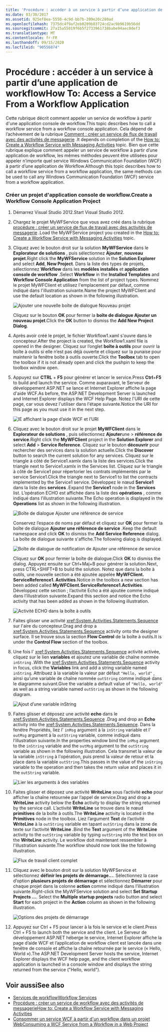 ```yaml
---
title: 'Procédure : accéder à un service à partir d’une application de workflow'
ms.date: 03/30/2017
ms.assetid: 925ef8ea-5550-4c9d-bb7b-209e20c280ad
ms.openlocfilehash: 7375dc4f9af2eb0209b83724cd2ac9b9619b56dd
ms.sourcegitcommit: 27a15a55019f6b5f2733961738babe94aec0def3
ms.translationtype: MT
ms.contentlocale: fr-FR
ms.lasthandoff: 09/15/2020
ms.locfileid: "90556874"
---
```

# <a name="how-to-access-a-service-from-a-workflow-application"></a><span data-ttu-id="d62b6-102">Procédure : accéder à un service à partir d’une application de workflow</span><span class="sxs-lookup"><span data-stu-id="d62b6-102">How To: Access a Service From a Workflow Application</span></span>
<span data-ttu-id="d62b6-103">Cette rubrique décrit comment appeler un service de workflow à partir d'une application console de workflow.</span><span class="sxs-lookup"><span data-stu-id="d62b6-103">This topic describes how to call a workflow service from a workflow console application.</span></span> <span data-ttu-id="d62b6-104">Cela dépend de l’achèvement de la rubrique [Comment : créer un service de flux de travail avec des activités de messagerie](how-to-create-a-workflow-service-with-messaging-activities.md) .</span><span class="sxs-lookup"><span data-stu-id="d62b6-104">It depends on completion of the [How to: Create a Workflow Service with Messaging Activities](how-to-create-a-workflow-service-with-messaging-activities.md) topic.</span></span> <span data-ttu-id="d62b6-105">Bien que cette rubrique explique comment appeler un service de workflow à partir d’une application de workflow, les mêmes méthodes peuvent être utilisées pour appeler n’importe quel service Windows Communication Foundation (WCF) à partir d’une application de Workflow.</span><span class="sxs-lookup"><span data-stu-id="d62b6-105">Although this topic describes how to call a workflow service from a workflow application, the same methods can be used to call any Windows Communication Foundation (WCF) service from a workflow application.</span></span>

### <a name="create-a-workflow-console-application-project"></a><span data-ttu-id="d62b6-106">Créer un projet d'application console de workflow.</span><span class="sxs-lookup"><span data-stu-id="d62b6-106">Create a Workflow Console Application Project</span></span>

1. <span data-ttu-id="d62b6-107">Démarrez Visual Studio 2012.</span><span class="sxs-lookup"><span data-stu-id="d62b6-107">Start Visual Studio 2012.</span></span>

2. <span data-ttu-id="d62b6-108">Chargez le projet MyWFService que vous avez créé dans la rubrique [procédure : créer un service de flux de travail avec des activités de messagerie](how-to-create-a-workflow-service-with-messaging-activities.md) .</span><span class="sxs-lookup"><span data-stu-id="d62b6-108">Load the MyWFService project you created in the [How to: Create a Workflow Service with Messaging Activities](how-to-create-a-workflow-service-with-messaging-activities.md) topic.</span></span>

3. <span data-ttu-id="d62b6-109">Cliquez avec le bouton droit sur la solution **MyWFService** dans le **Explorateur de solutions** , puis sélectionnez **Ajouter**, **nouveau projet**.</span><span class="sxs-lookup"><span data-stu-id="d62b6-109">Right click the **MyWFService** solution in the **Solution Explorer** and select **Add**, **New Project**.</span></span> <span data-ttu-id="d62b6-110">Dans la liste des types de projets, sélectionnez **Workflow** dans les **modèles installés** et **application console de workflow** .</span><span class="sxs-lookup"><span data-stu-id="d62b6-110">Select **Workflow** in the **Installed Templates** and **Workflow Console Application** from the list of project types.</span></span> <span data-ttu-id="d62b6-111">Nommez le projet MyWFClient et utilisez l'emplacement par défaut, comme indiqué dans l'illustration suivante.</span><span class="sxs-lookup"><span data-stu-id="d62b6-111">Name the project MyWFClient and use the default location as shown in the following illustration.</span></span>

     ![Ajouter une nouvelle boîte de dialogue Nouveau projet](./media/how-to-access-a-service-from-a-workflow-application/add-new-project-dialog.jpg)

     <span data-ttu-id="d62b6-113">Cliquez sur le bouton **OK** pour fermer la **boîte de dialogue Ajouter un nouveau projet**.</span><span class="sxs-lookup"><span data-stu-id="d62b6-113">Click the **OK** button to dismiss the **Add New Project Dialog**.</span></span>

4. <span data-ttu-id="d62b6-114">Après avoir créé le projet, le fichier Workflow1.xaml s'ouvre dans le concepteur.</span><span class="sxs-lookup"><span data-stu-id="d62b6-114">After the project is created, the Workflow1.xaml file is opened in the designer.</span></span> <span data-ttu-id="d62b6-115">Cliquez sur l’onglet **boîte à outils** pour ouvrir la boîte à outils si elle n’est pas déjà ouverte et cliquez sur la punaise pour maintenir la fenêtre boîte à outils ouverte.</span><span class="sxs-lookup"><span data-stu-id="d62b6-115">Click the **Toolbox** tab to open the toolbox if it is not already open and click the pushpin to keep the toolbox window open.</span></span>

5. <span data-ttu-id="d62b6-116">Appuyez sur **CTRL** + **F5** pour générer et lancer le service.</span><span class="sxs-lookup"><span data-stu-id="d62b6-116">Press **Ctrl**+**F5** to build and launch the service.</span></span> <span data-ttu-id="d62b6-117">Comme auparavant, le Serveur de développement ASP.NET se lance et Internet Explorer affiche la page d'aide WCF.</span><span class="sxs-lookup"><span data-stu-id="d62b6-117">As before, the ASP.NET Development Server is launched and Internet Explorer displays the WCF Help Page.</span></span> <span data-ttu-id="d62b6-118">Notez l'URI de cette page, car vous devez l'utiliser dans l'étape suivante.</span><span class="sxs-lookup"><span data-stu-id="d62b6-118">Notice the URI for this page as you must use it in the next step.</span></span>

     ![IE affichant la page d’aide WCF et l’URI](./media/how-to-access-a-service-from-a-workflow-application/ie-wcf-help-page-uri.jpg)

6. <span data-ttu-id="d62b6-120">Cliquez avec le bouton droit sur le projet **MyWFClient** dans le **Explorateur de solutions** , puis sélectionnez **Ajouter**une  >  **référence de service**.</span><span class="sxs-lookup"><span data-stu-id="d62b6-120">Right click the **MyWFClient** project in the **Solution Explorer** and select **Add** > **Service Reference**.</span></span> <span data-ttu-id="d62b6-121">Cliquez sur le bouton **découvrir** pour rechercher des services dans la solution actuelle.</span><span class="sxs-lookup"><span data-stu-id="d62b6-121">Click the **Discover** button to search the current solution for any services.</span></span> <span data-ttu-id="d62b6-122">Cliquez sur le triangle à côté de Service1.xamlx dans la liste des services.</span><span class="sxs-lookup"><span data-stu-id="d62b6-122">Click the triangle next to Service1.xamlx in the Services list.</span></span> <span data-ttu-id="d62b6-123">Cliquez sur le triangle à côté de Service1 pour répertorier les contrats implémentés par le service Service1.</span><span class="sxs-lookup"><span data-stu-id="d62b6-123">Click the triangle next to Service1 to list the contracts implemented by the Service1 service.</span></span> <span data-ttu-id="d62b6-124">Développez le nœud **Service1** dans la liste des **services** .</span><span class="sxs-lookup"><span data-stu-id="d62b6-124">Expand the **Service1** node in the **Services** list.</span></span> <span data-ttu-id="d62b6-125">L’opération ECHO est affichée dans la liste des **opérations** , comme indiqué dans l’illustration suivante.</span><span class="sxs-lookup"><span data-stu-id="d62b6-125">The Echo operation is displayed in the **Operations** list as shown in the following illustration.</span></span>

     ![Boîte de dialogue Ajouter une référence de service](./media/how-to-access-a-service-from-a-workflow-application/add-service-reference.jpg)

     <span data-ttu-id="d62b6-127">Conservez l’espace de noms par défaut et cliquez sur **OK** pour fermer la boîte de dialogue **Ajouter une référence de service** .</span><span class="sxs-lookup"><span data-stu-id="d62b6-127">Keep the default namespace and click **OK** to dismiss the **Add Service Reference** dialog.</span></span> <span data-ttu-id="d62b6-128">La boîte de dialogue suivante s'affiche.</span><span class="sxs-lookup"><span data-stu-id="d62b6-128">The following dialog is displayed.</span></span>

     ![Boîte de dialogue de notification de Ajouter une référence de service](./media/how-to-access-a-service-from-a-workflow-application/add-service-reference-dialog.jpg)

     <span data-ttu-id="d62b6-130">Cliquez sur **OK** pour fermer la boîte de dialogue.</span><span class="sxs-lookup"><span data-stu-id="d62b6-130">Click **OK** to dismiss the dialog.</span></span> <span data-ttu-id="d62b6-131">Appuyez ensuite sur Ctrl+Maj+B pour générer la solution.</span><span class="sxs-lookup"><span data-stu-id="d62b6-131">Next, press CTRL+SHIFT+B to build the solution.</span></span> <span data-ttu-id="d62b6-132">Notez que dans la boîte à outils, une nouvelle section a été ajoutée appelée **MyWFClient. ServiceReference1. Activities**.</span><span class="sxs-lookup"><span data-stu-id="d62b6-132">Notice in the toolbox a new section has been added called **MyWFClient.ServiceReference1.Activities**.</span></span> <span data-ttu-id="d62b6-133">Développez cette section ; l’activité Echo a été ajoutée comme indiqué dans l’illustration suivante.</span><span class="sxs-lookup"><span data-stu-id="d62b6-133">Expand this section and notice the Echo activity that has been added as shown in the following illustration.</span></span>

     ![Activité ECHO dans la boîte à outils](./media/how-to-access-a-service-from-a-workflow-application/echo-activity-toolbox.jpg)

7. <span data-ttu-id="d62b6-135">Faites glisser une activité <xref:System.Activities.Statements.Sequence> sur l'aire du concepteur.</span><span class="sxs-lookup"><span data-stu-id="d62b6-135">Drag and drop a <xref:System.Activities.Statements.Sequence> activity onto the designer surface.</span></span> <span data-ttu-id="d62b6-136">Il se trouve sous la section **Flow Control** de la boîte à outils.</span><span class="sxs-lookup"><span data-stu-id="d62b6-136">It is under the **Control Flow** section of the toolbox.</span></span>

8. <span data-ttu-id="d62b6-137">Une fois l' <xref:System.Activities.Statements.Sequence> activité activée, cliquez sur le lien **variables** et ajoutez une variable de chaîne nommée `inString` .</span><span class="sxs-lookup"><span data-stu-id="d62b6-137">With the <xref:System.Activities.Statements.Sequence> activity in focus, click the **Variables** link and add a string variable named `inString`.</span></span> <span data-ttu-id="d62b6-138">Attribuez à la variable la valeur par défaut `"Hello, world"` , ainsi qu’une variable de chaîne nommée `outString` comme indiqué dans le diagramme suivant.</span><span class="sxs-lookup"><span data-stu-id="d62b6-138">Give the variable a default value of `"Hello, world"` as well as a string variable named `outString` as shown in the following diagram.</span></span>

     ![Ajout d’une variable inString](./media/how-to-access-a-service-from-a-workflow-application/add-instring-variable.jpg)

9. <span data-ttu-id="d62b6-140">Faites glisser et déposez une activité **echo** dans le <xref:System.Activities.Statements.Sequence> .</span><span class="sxs-lookup"><span data-stu-id="d62b6-140">Drag and drop an **Echo** activity into the <xref:System.Activities.Statements.Sequence>.</span></span> <span data-ttu-id="d62b6-141">Dans la fenêtre Propriétés, liez l' `inMsg` argument à la `inString` variable et l' `outMsg` argument à la `outString` variable, comme indiqué dans l’illustration suivante.</span><span class="sxs-lookup"><span data-stu-id="d62b6-141">In the properties window bind the `inMsg` argument to the `inString` variable and the `outMsg` argument to the `outString` variable as shown in the following illustration.</span></span> <span data-ttu-id="d62b6-142">Cela transmet la valeur de la variable `inString` à l'opération, puis prend la valeur de retour et la place dans la variable `outString`.</span><span class="sxs-lookup"><span data-stu-id="d62b6-142">This passes in the value of the `inString` variable to the operation and then takes the return value and places it in the `outString` variable.</span></span>

     ![Lier les arguments à des variables](./media/how-to-access-a-service-from-a-workflow-application/bind-arguments-variables.jpg)

10. <span data-ttu-id="d62b6-144">Faites glisser et déposez une activité **WriteLine** sous l’activité **echo** pour afficher la chaîne retournée par l’appel de service.</span><span class="sxs-lookup"><span data-stu-id="d62b6-144">Drag and drop a **WriteLine** activity below the **Echo** activity to display the string returned by the service call.</span></span> <span data-ttu-id="d62b6-145">L’activité **WriteLine** se trouve dans le nœud **primitives** de la boîte à outils.</span><span class="sxs-lookup"><span data-stu-id="d62b6-145">The **WriteLine** activity is located in the **Primitives** node in the toolbox.</span></span> <span data-ttu-id="d62b6-146">Liez l’argument **Text** de l’activité **WriteLine** à la `outString` variable en tapant `outString` dans la zone de texte sur l’activité **WriteLine** .</span><span class="sxs-lookup"><span data-stu-id="d62b6-146">Bind the **Text** argument of the **WriteLine** activity to the `outString` variable by typing `outString` into the text box on the **WriteLine** activity.</span></span> <span data-ttu-id="d62b6-147">Le workflow doit maintenant ressembler à l'illustration suivante.</span><span class="sxs-lookup"><span data-stu-id="d62b6-147">The workflow should now look like the following illustration.</span></span>

     ![Flux de travail client complet](./media/how-to-access-a-service-from-a-workflow-application/complete-client-workflow.jpg)

11. <span data-ttu-id="d62b6-149">Cliquez avec le bouton droit sur la solution MyWFService et sélectionnez **définir les projets de démarrage...**. Sélectionnez la case d’option **plusieurs projets de démarrage** et sélectionnez **Démarrer** pour chaque projet dans la colonne **action** comme indiqué dans l’illustration suivante.</span><span class="sxs-lookup"><span data-stu-id="d62b6-149">Right-click the MyWFService solution and select **Set Startup Projects ...**. Select the **Multiple startup projects** radio button and select **Start** for each project in the **Action** column as shown in the following illustration.</span></span>

     ![Options des projets de démarrage](./media/how-to-access-a-service-from-a-workflow-application/startup-project-options.jpg)

12. <span data-ttu-id="d62b6-151">Appuyez sur Ctrl + F5 pour lancer à la fois le service et le client.</span><span class="sxs-lookup"><span data-stu-id="d62b6-151">Press Ctrl + F5 to launch both the service and the client.</span></span> <span data-ttu-id="d62b6-152">Le Serveur de développement ASP.NET héberge le service, Internet Explorer affiche la page d’aide WCF et l’application de workflow client est lancée dans une fenêtre de console et affiche la chaîne retournée par le service (« Hello, World »).</span><span class="sxs-lookup"><span data-stu-id="d62b6-152">The ASP.NET Development Server hosts the service, Internet Explorer displays the WCF help page, and the client workflow application is launched in a console window and displays the string returned from the service ("Hello, world").</span></span>

## <a name="see-also"></a><span data-ttu-id="d62b6-153">Voir aussi</span><span class="sxs-lookup"><span data-stu-id="d62b6-153">See also</span></span>

- [<span data-ttu-id="d62b6-154">Services de workflow</span><span class="sxs-lookup"><span data-stu-id="d62b6-154">Workflow Services</span></span>](workflow-services.md)
- [<span data-ttu-id="d62b6-155">Procédure : créer un service de workflow avec des activités de messagerie</span><span class="sxs-lookup"><span data-stu-id="d62b6-155">How to: Create a Workflow Service with Messaging Activities</span></span>](how-to-create-a-workflow-service-with-messaging-activities.md)
- [<span data-ttu-id="d62b6-156">Consommer un service WCF à partir d'un workflow dans un projet Web</span><span class="sxs-lookup"><span data-stu-id="d62b6-156">Consuming a WCF Service from a Workflow in a Web Project</span></span>](/archive/blogs/endpoint/how-to-consume-a-wcf-service-from-a-wf4-workflow)
